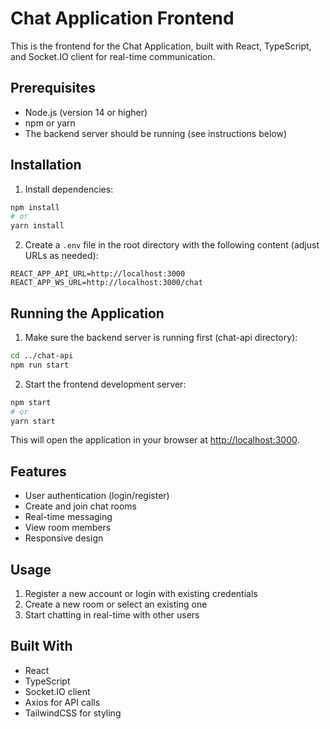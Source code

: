 # Chat Application Frontend

This is the frontend for the Chat Application, built with React, TypeScript, and Socket.IO client for real-time communication.

## Prerequisites

- Node.js (version 14 or higher)
- npm or yarn
- The backend server should be running (see instructions below)

## Installation

1. Install dependencies:

```bash
npm install
# or
yarn install
```

2. Create a `.env` file in the root directory with the following content (adjust URLs as needed):

```
REACT_APP_API_URL=http://localhost:3000
REACT_APP_WS_URL=http://localhost:3000/chat
```

## Running the Application

1. Make sure the backend server is running first (chat-api directory):

```bash
cd ../chat-api
npm run start
```

2. Start the frontend development server:

```bash
npm start
# or
yarn start
```

This will open the application in your browser at [http://localhost:3000](http://localhost:3000).

## Features

- User authentication (login/register)
- Create and join chat rooms
- Real-time messaging
- View room members
- Responsive design

## Usage

1. Register a new account or login with existing credentials
2. Create a new room or select an existing one
3. Start chatting in real-time with other users

## Built With

- React
- TypeScript
- Socket.IO client
- Axios for API calls
- TailwindCSS for styling
